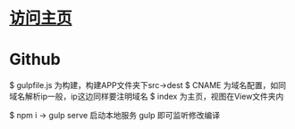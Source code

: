 # [访问主页](ekko.cxfei.cc)
# Github

$ gulpfile.js 为构建，构建APP文件夹下src->dest
$ CNAME 为域名配置，如同域名解析ip一般，ip这边同样要注明域名
$ index 为主页，视图在View文件夹内

$ npm i ->
gulp serve 启动本地服务
gulp 即可监听修改编译

